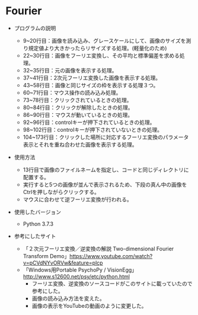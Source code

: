 # Fourier
- プログラムの説明
  - 9~20行目：画像を読み込み、グレースケールにして、画像のサイズを測り規定値より大きかったらリサイズする処理。(軽量化のため)
  - 22~30行目：画像をフーリエ変換し、その平均と標準偏差を求める処理。
  - 32~35行目：元の画像を表示する処理。
  - 37~41行目：2次元フーリエ変換した画像を表示する処理。
  - 43~58行目：画像と同じサイズの枠を表示する処理３つ。     
  - 60~71行目：マウス操作の読み込み処理。 
  - 73~78行目：クリックされているときの処理。
  - 80~84行目：クリックが解除したときの処理。
  - 86~90行目：マウスが動いているときの処理。
  - 92~96行目：controlキーが押下されているときの処理。
  - 98~102行目：controlキーが押下されていないときの処理。
  - 104~173行目：クリックした場所に対応するフーリエ変換のパラメータ表示とそれを重ね合わせた画像を表示する処理。
  
- 使用方法
  - 13行目で画像のファイルネームを指定し、コードと同じディレクトリに配置する。
  - 実行すると5つの画像が並んで表示されるため、下段の真ん中の画像をCtrlを押しながらクリックする。
  - マウスに合わせて逆フーリエ変換が行われる。
  
- 使用したバージョン
  - Python 3.7.3
  
- 参考にしたサイト
  - 「２次元フーリエ変換／逆変換の解説 Two-dimensional Fourier Transform Demo」https://www.youtube.com/watch?v=pCVdNYvORVw&feature=plcp
  - 「Windows用Portable PsychoPy / VisionEgg」 http://www.s12600.net/psy/etc/python.html
    - フーリエ変換、逆変換のソースコードがこのサイトに載っていたので参考にした。
    - 画像の読み込み方法を変えた。
    - 画像の表示をYouTubeの動画のように変更した。
